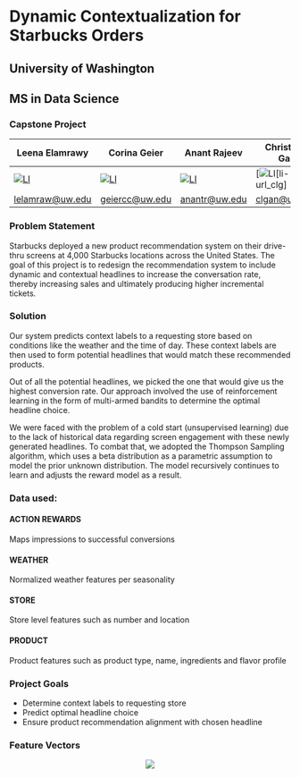 # Dynamic Contextualization for Starbucks Orders
## University of Washington
## MS in Data Science
### Capstone Project

| Leena Elamrawy | Corina Geier   | Anant Rajeev   | Christie L. Gan | Emily Yamauchi |
|----------------|----------------|----------------|-----------------|----------------|
|[![LI][li-shield]][li-url_le]|[![LI][li-shield]][li-url_cg]|[![LI][li-shield]][li-url_ar]|[![LI][li-shield][li-url_clg]|[![LI][li-shield]][li-url_ey]|
|lelamraw@uw.edu|geiercc@uw.edu|anantr@uw.edu|clgan@uw.edu|eyamauch@uw.edu|

### Problem Statement

Starbucks deployed a new product recommendation system on their drive-thru screens at 4,000 Starbucks locations across the United States. 
The goal of this project is to redesign the recommendation system to include dynamic and contextual headlines to increase the conversation rate, 
thereby increasing sales and ultimately producing higher incremental tickets. 

### Solution

Our system predicts context labels to a requesting store based on conditions like the weather and the time of day. 
These context labels are then used to form potential headlines that would match these recommended products.    

Out of all the potential headlines, we picked the one that would give us the highest conversion rate. 
Our approach involved the use of reinforcement learning in the form of multi-armed bandits to determine the optimal headline choice.   

We were faced with the problem of a cold start (unsupervised learning) due to the lack of historical data regarding screen engagement with these newly generated headlines. 
To combat that, we adopted the Thompson Sampling algorithm, which uses a beta distribution as a parametric assumption to model the prior unknown distribution. 
The model recursively continues to learn and adjusts the reward model as a result.

### Data used:

#### ACTION REWARDS
Maps impressions to successful conversions
#### WEATHER
Normalized weather features per seasonality
#### STORE
Store level features such as number and location
#### PRODUCT
Product features such as product type, name, ingredients and flavor profile

### Project Goals

- Determine context labels to requesting store
- Predict optimal headline choice
- Ensure product recommendation alignment with chosen headline

### Feature Vectors

<p align="center">
  <img src="https://github.com/emi90/uw-sbux-capstone/blob/main/img/feature_vectors.png" />
</p>

<!-- MARKDOWN LINKS & IMAGES -->

[li-shield]: https://img.shields.io/badge/-LinkedIn-black.svg?style=for-the-badge&logo=linkedin&colorB=555
[li-url_le]: https://www.linkedin.com/in/eyamauchi/
[li-url_cg]: https://www.linkedin.com/in/eyamauchi/
[li-url_ar]: https://www.linkedin.com/in/eyamauchi/
[li-url_cge]: https://www.linkedin.com/in/eyamauchi/
[li-url_ey]: https://www.linkedin.com/in/eyamauchi/